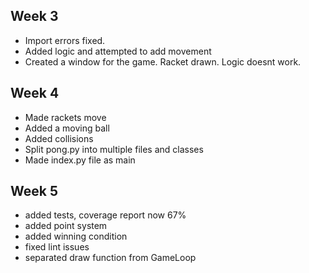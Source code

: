 ## Week 3

- Import errors fixed.
- Added logic and attempted to add movement
- Created a window for the game. Racket drawn. Logic doesnt work.

## Week 4

- Made rackets move
- Added a moving ball
- Added collisions
- Split pong.py into multiple files and classes
- Made index.py file as main

## Week 5

- added tests, coverage report now 67%
- added point system
- added winning condition
- fixed lint issues
- separated draw function from GameLoop